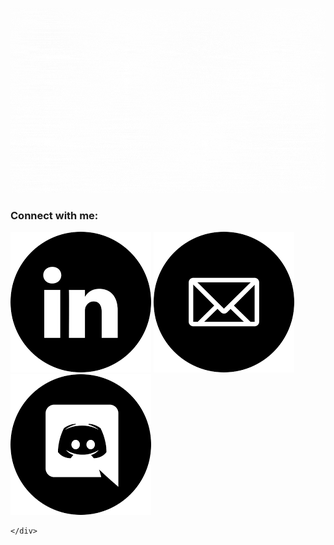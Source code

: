 <p align = "center">
    <img src = "/assets/Hi, its me, Viniele!.gif" alt = "Hi, I'm Viniele 👋">
  </p>

  <div> 
    <h3 align="left">Connect with me:</h3>
   <div>
      <a href="www.linkedin.com/in/vinielelopes" target="_blank"><img src="assets/linkedin.png"></a> 
         <a href="vinielelopes@outlook.com" target="_blank"><img src="assets/email.png"></a> 
      <a href="https://discord.gg/ASunj4XDFP" target="_blank"><img src="assets/discord.png"></a> 
        
        
      
    </div>
    